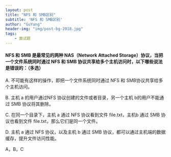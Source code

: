 ```yaml
---
layout: post
title: "NFS 和 SMB区别"
subtitle: 'NFS 和 SMB区别'
author: "GuYang"
header-img: "img/post-bg-2018.jpg"
tags:    
    - 面试题
---
```


#### NFS 和 SMB 是最常见的两种 NAS（Network Attached Storage）协议，当把一个文件系统同时通过 NFS 和 SMB 协议共享给多个主机访问时，以下哪些说法是错误的：（多选）

A. 不可能有这样的操作，即把一个文件系统同时通过 NFS 和 SMB协议共享给多个主机访问。

B. 主机 a 的用户通过NFS 协议创建的文件或者目录，另一个主机 b的用户不能通过 SMB 协议将其删除。

C. 在同一个目录下，主机 a 通过 NFS 协议看到文件 file.txt，主机b 通过 SMB 协议也看到文件 file.txt，那么它们是同一个文件。

D. 主机 a 通过 NFS 协议，以及主机 b 通过 SMB 协议，都可以通过主机端的数据缓存，提升文件访问性能。


A，B，C


